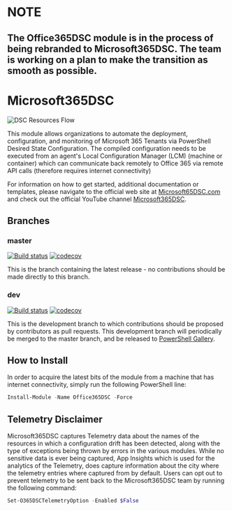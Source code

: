 NOTE
=============
The Office365DSC module is in the process of being rebranded to Microsoft365DSC.
The team is working on a plan to make the transition as smooth as possible.
-------------

# Microsoft365DSC

![DSC Resources Flow](https://github.com/microsoft/Office365DSC/blob/master/Modules/Office365DSC/Dependencies/Images/Logo.png?raw=true)

This module allows organizations to automate the deployment,
configuration, and monitoring of Microsoft 365 Tenants via PowerShell
Desired State Configuration. The compiled configuration needs to be
executed from an agent's Local Configuration Manager (LCM) (machine
or container) which can communicate back remotely to Office 365 via
remote API calls (therefore requires internet connectivity)

For information on how to get started, additional documentation or 
templates, please navigate to the official web site at [Microsoft65DSC.com](http://Microsoft365DSC.com) and check out the official YouTube channel [Microsoft365DSC](https://www.youtube.com/channel/UCveScabVT6pxzqYgGRu17iw).

## Branches

### master

[![Build status](https://ci.appveyor.com/api/projects/status/5a7f2ao7d1mnoqrb/branch/master?svg=true)](https://ci.appveyor.com/project/NikCharlebois/office365dsc/branch/master)
[![codecov](https://codecov.io/gh/Microsoft/office365dsc/branch/master/graph/badge.svg)](https://codecov.io/gh/Microsoft/office365dsc)

This is the branch containing the latest release -
no contributions should be made directly to this branch.

### dev

[![Build status](https://ci.appveyor.com/api/projects/status/5a7f2ao7d1mnoqrb?svg=true)](https://ci.appveyor.com/project/NikCharlebois/office365dsc)
[![codecov](https://codecov.io/gh/microsoft/Office365DSC/branch/Dev/graph/badge.svg)](https://codecov.io/gh/microsoft/Office365DSC)

This is the development branch
to which contributions should be proposed by contributors as pull requests.
This development branch will periodically be merged to the master branch,
and be released to [PowerShell Gallery](https://www.powershellgallery.com/).

## How to Install

In order to acquire the latest
bits of the module from a machine that has internet connectivity,
simply run the following PowerShell line:

```powershell
Install-Module -Name Office365DSC -Force
```

## Telemetry Disclaimer

Microsoft365DSC captures Telemetry data about the names of the resources
in which a configuration drift has been detected, along with the type
of exceptions being thrown by errors in the various modules. While no
sensitive data is ever being captured, App Insights which is used for
the analytics of the Telemetry, does capture information about the city
where the telemetry entries where captured from by default. Users can
opt out to prevent telemetry to be sent back to the Microsoft365DSC team
by running the following command:

```powershell
Set-O365DSCTelemetryOption -Enabled $False
```
